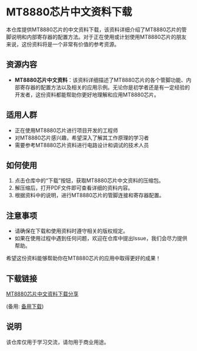 # MT8880芯片中文资料下载

本仓库提供MT8880芯片的中文资料下载，该资料详细介绍了MT8880芯片的管脚说明和内部寄存器的配置方法。对于正在使用或计划使用MT8880芯片的朋友来说，这份资料将是一个非常有价值的参考资源。

## 资源内容

- **MT8880芯片中文资料**：该资料详细描述了MT8880芯片的各个管脚功能、内部寄存器的配置方法以及相关的应用示例。无论你是初学者还是有一定经验的开发者，这份资料都能帮助你更好地理解和应用MT8880芯片。

## 适用人群

- 正在使用MT8880芯片进行项目开发的工程师
- 对MT8880芯片感兴趣，希望深入了解其工作原理的学习者
- 需要参考MT8880芯片资料进行电路设计和调试的技术人员

## 如何使用

1. 点击仓库中的“下载”按钮，获取MT8880芯片中文资料的压缩包。
2. 解压缩后，打开PDF文件即可查看详细的资料内容。
3. 根据资料中的说明，进行MT8880芯片的管脚连接和寄存器配置。

## 注意事项

- 请确保在下载和使用资料时遵守相关的版权规定。
- 如果在使用过程中遇到任何问题，欢迎在仓库中提出Issue，我们会尽力提供帮助。

希望这份资料能够帮助你在MT8880芯片的应用中取得更好的成果！

## 下载链接
[MT8880芯片中文资料下载分享](https://pan.quark.cn/s/e4dca8157c0b) 

(备用: [备用下载](https://pan.baidu.com/s/1T9ANcBkSahp2IDevtrRptw?pwd=u94c))

## 说明

该仓库仅用于学习交流，请勿用于商业用途。
